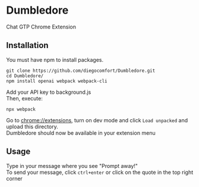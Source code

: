 # Dumbledore
Chat GTP Chrome Extension

## Installation
You must have npm to install packages.
```
git clone https://github.com/diegocomfort/Dumbledore.git
cd Dumbledore/
npm install openai webpack webpack-cli
```
Add your API key to background.js\
Then, execute:
```
npx webpack
```
Go to [chrome://extensions](chrome://extensions), turn on dev mode and click `Load unpacked` and upload this directory.\
Dumbledore should now be available in your extension menu

## Usage
Type in your message where you see "Prompt away!"\
To send your message, click `ctrl+enter` or click on the quote in the top right corner
